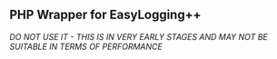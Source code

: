 PHP Wrapper for EasyLogging++
-----------------------------

*DO NOT USE IT - THIS IS IN VERY EARLY STAGES AND MAY NOT BE SUITABLE IN TERMS OF PERFORMANCE*
